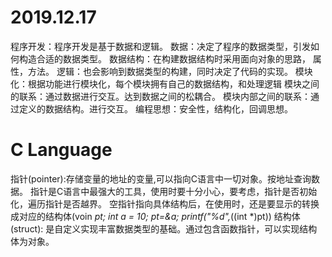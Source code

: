 # 2019.12.17
程序开发：程序开发是基于数据和逻辑。
数据：决定了程序的数据类型，引发如何构造合适的数据类型。
    数据结构：在构建数据结构时采用面向对象的思路， 属性，方法。
逻辑：也会影响到数据类型的构建，同时决定了代码的实现。
模块化：根据功能进行模块化，每个模块拥有自己的数据结构，和处理逻辑
    模块之间的联系：通过数据进行交互。达到数据之间的松耦合。
    模块内部之间的联系：通过定义的数据结构。进行交互。
编程思想：安全性，结构化，回调思想。

# C Language
指针(pointer):存储变量的地址的变量,可以指向C语言中一切对象。按地址查询数据。
    指针是C语言中最强大的工具，使用时要十分小心，要考虑，指针是否初始化，遍历指针是否越界。
空指针指向具体结构后，在使用时，还是要显示的转换成对应的结构体(voin *pt; int a = 10; pt=&a; printf("%d",*((int *)pt))
结构体(struct): 是自定义实现丰富数据类型的基础。通过包含函数指针，可以实现结构体为对象。


 
    